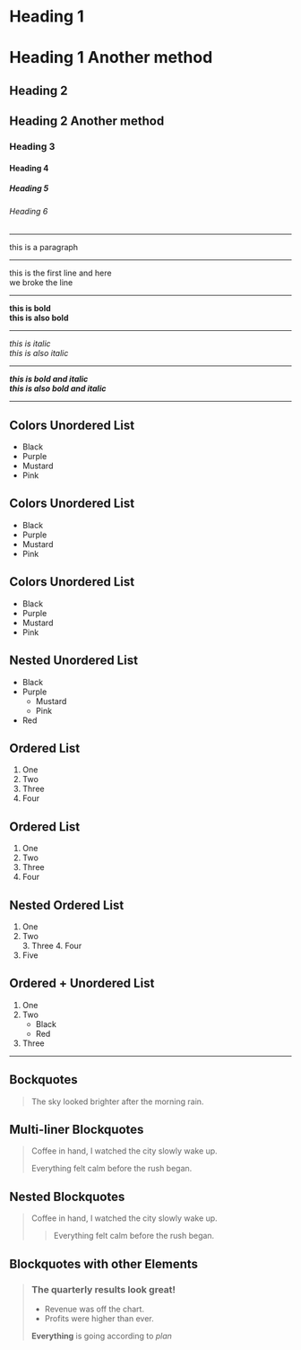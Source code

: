 # Heading 1
Heading 1 Another method
========================
## Heading 2
Heading 2 Another method
------------------------
### Heading 3
#### Heading 4
##### Heading 5
###### Heading 6

---

this is a paragraph

---

this is the first line and here<br>we broke the line

---

**this is bold**  
__this is also bold__  
  
---

*this is italic*  
_this is also italic_  

---

***this is bold and italic***  
___this is also bold and italic___  

---

## Colors Unordered List
- Black
- Purple
- Mustard
- Pink

## Colors Unordered List
* Black
* Purple
* Mustard
* Pink

## Colors Unordered List
+ Black
+ Purple
+ Mustard
+ Pink

## Nested Unordered List
* Black
* Purple
    * Mustard
    * Pink
* Red

## Ordered List
1. One
2. Two
3. Three
4. Four

## Ordered List
1. One
6. Two
2. Three
8. Four

## Nested Ordered List
1. One
2. Two   
    3. Three
    4. Four
5. Five

## Ordered + Unordered List
1. One
2. Two
    - Black
    - Red
3. Three 

---

## Bockquotes

> The sky looked brighter after the morning rain.

## Multi-liner Blockquotes

> Coffee in hand, I watched the city slowly wake up.
>
> Everything felt calm before the rush began.

## Nested Blockquotes

> Coffee in hand, I watched the city slowly wake up.
>
>> Everything felt calm before the rush began.

## Blockquotes with other Elements

> ### The quarterly results look great!
>
> - Revenue was off the chart.
> - Profits were higher than ever.
>
> **Everything** is going according to *plan*
